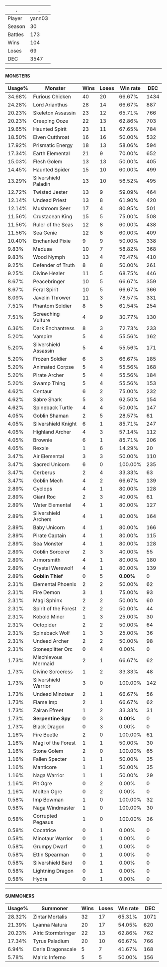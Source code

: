 .|.
|-|-
Player|yann03
Season|30
Battles|173
Wins|104
Loses|69
DEC|3547

---
**MONSTERS**

Usage%|Monster|Wins|Loses|Win rate|DEC|
-|-|-|-|-|-|
34.68%|Furious Chicken|40|20|66.67%|1434|
24.28%|Lord Arianthus|28|14|66.67%|887|
20.23%|Skeleton Assassin|23|12|65.71%|766|
20.23%|Creeping Ooze|22|13|62.86%|703|
19.65%|Haunted Spirit|23|11|67.65%|784|
18.50%|Elven Cutthroat|16|16|50.00%|532|
17.92%|Prismatic Energy|18|13|58.06%|594|
17.34%|Earth Elemental|21|9|70.00%|652|
15.03%|Flesh Golem|13|13|50.00%|405|
14.45%|Haunted Spider|15|10|60.00%|499|
13.29%|Silvershield Paladin|13|10|56.52%|495|
12.72%|Twisted Jester|13|9|59.09%|464|
12.14%|Undead Priest|13|8|61.90%|420|
12.14%|Mushroom Seer|17|4|80.95%|501|
11.56%|Crustacean King|15|5|75.00%|508|
11.56%|Ruler of the Seas|12|8|60.00%|438|
11.56%|Sea Genie|12|8|60.00%|409|
10.40%|Enchanted Pixie|9|9|50.00%|338|
9.83%|Medusa|10|7|58.82%|368|
9.83%|Wood Nymph|13|4|76.47%|410|
9.25%|Defender of Truth|8|8|50.00%|261|
9.25%|Divine Healer|11|5|68.75%|446|
8.67%|Peacebringer|10|5|66.67%|359|
8.67%|Feral Spirit|10|5|66.67%|366|
8.09%|Javelin Thrower|11|3|78.57%|331|
7.51%|Phantom Soldier|8|5|61.54%|254|
7.51%|Screeching Vulture|4|9|30.77%|130|
6.36%|Dark Enchantress|8|3|72.73%|233|
5.20%|Vampire|5|4|55.56%|162|
5.20%|Silvershield Assassin|5|4|55.56%|171|
5.20%|Frozen Soldier|6|3|66.67%|185|
5.20%|Animated Corpse|5|4|55.56%|168|
5.20%|Pirate Archer|5|4|55.56%|184|
5.20%|Swamp Thing|5|4|55.56%|153|
4.62%|Centaur|6|2|75.00%|232|
4.62%|Sabre Shark|5|3|62.50%|154|
4.62%|Spineback Turtle|4|4|50.00%|147|
4.05%|Goblin Shaman|2|5|28.57%|61|
4.05%|Silvershield Knight|6|1|85.71%|247|
4.05%|Highland Archer|4|3|57.14%|112|
4.05%|Brownie|6|1|85.71%|206|
4.05%|Rexxie|1|6|14.29%|20|
3.47%|Air Elemental|3|3|50.00%|110|
3.47%|Sacred Unicorn|6|0|100.00%|235|
3.47%|Cerberus|2|4|33.33%|63|
3.47%|Goblin Mech|4|2|66.67%|139|
2.89%|Cyclops|4|1|80.00%|128|
2.89%|Giant Roc|2|3|40.00%|61|
2.89%|Water Elemental|4|1|80.00%|127|
2.89%|Silvershield Archers|4|1|80.00%|164|
2.89%|Baby Unicorn|4|1|80.00%|166|
2.89%|Pirate Captain|4|1|80.00%|115|
2.89%|Sea Monster|4|1|80.00%|128|
2.89%|Goblin Sorcerer|2|3|40.00%|55|
2.89%|Armorsmith|4|1|80.00%|180|
2.89%|Crystal Werewolf|4|1|80.00%|139|
2.89%|**Goblin Thief**|0|5|**0.00%**|0|
2.31%|Elemental Phoenix|2|2|50.00%|62|
2.31%|Fire Demon|3|1|75.00%|93|
2.31%|Magi Sphinx|2|2|50.00%|60|
2.31%|Spirit of the Forest|2|2|50.00%|44|
2.31%|Kobold Miner|1|3|25.00%|30|
2.31%|Octopider|2|2|50.00%|64|
2.31%|Spineback Wolf|1|3|25.00%|36|
2.31%|Undead Archer|2|2|50.00%|98|
2.31%|Stonesplitter Orc|0|4|0.00%|0|
1.73%|Mischievous Mermaid|2|1|66.67%|62|
1.73%|Divine Sorceress|1|2|33.33%|48|
1.73%|Silvershield Warrior|3|0|100.00%|142|
1.73%|Undead Minotaur|2|1|66.67%|56|
1.73%|Flame Imp|2|1|66.67%|62|
1.73%|Zalran Efreet|1|2|33.33%|31|
1.73%|**Serpentine Spy**|0|3|**0.00%**|0|
1.73%|Black Dragon|0|3|0.00%|0|
1.16%|Fire Beetle|2|0|100.00%|61|
1.16%|Magi of the Forest|1|1|50.00%|30|
1.16%|Stone Golem|2|0|100.00%|65|
1.16%|Fallen Specter|1|1|50.00%|35|
1.16%|Manticore|1|1|50.00%|35|
1.16%|Naga Warrior|1|1|50.00%|29|
1.16%|Pit Ogre|0|2|0.00%|0|
1.16%|Molten Ogre|0|2|0.00%|0|
0.58%|Imp Bowman|1|0|100.00%|32|
0.58%|Naga Windmaster|1|0|100.00%|30|
0.58%|Corrupted Pegasus|1|0|100.00%|36|
0.58%|Cocatrice|0|1|0.00%|0|
0.58%|Minotaur Warrior|0|1|0.00%|0|
0.58%|Grumpy Dwarf|0|1|0.00%|0|
0.58%|Ettin Spearman|0|1|0.00%|0|
0.58%|Silvershield Bard|0|1|0.00%|0|
0.58%|Lightning Dragon|0|1|0.00%|0|
0.58%|Hydra|0|1|0.00%|0|

---
**SUMMONERS**

Usage%|Summoner|Wins|Loses|Win rate|DEC|
-|-|-|-|-|-|
28.32%|Zintar Mortalis|32|17|65.31%|1071|
21.39%|Lyanna Natura|20|17|54.05%|620|
20.23%|Alric Stormbringer|22|13|62.86%|762|
17.34%|Tyrus Paladium|20|10|66.67%|766|
6.94%|Daria Dragonscale|5|7|41.67%|168|
5.78%|Malric Inferno|5|5|50.00%|156|
